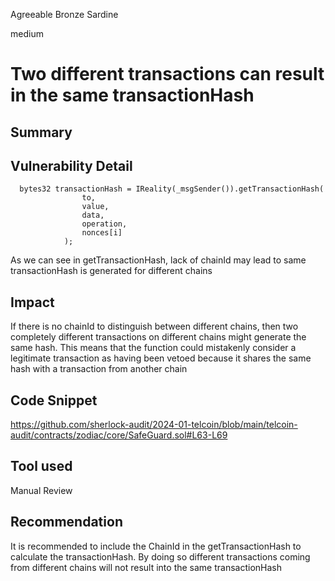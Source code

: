 Agreeable Bronze Sardine

medium

# Two different transactions can result in the same transactionHash

## Summary
## Vulnerability Detail
```solidity
  bytes32 transactionHash = IReality(_msgSender()).getTransactionHash(     
                to,  
                value,
                data,
                operation,
                nonces[i]
            );
```
As we can see in getTransactionHash, lack of chainId may lead to same transactionHash is generated for different chains 

## Impact
If there is no chainId to distinguish between different chains, then two completely different transactions on different chains might generate the same hash. This means that the function could mistakenly consider a legitimate transaction as having been vetoed because it shares the same hash with a transaction from another chain

## Code Snippet
https://github.com/sherlock-audit/2024-01-telcoin/blob/main/telcoin-audit/contracts/zodiac/core/SafeGuard.sol#L63-L69

## Tool used
Manual Review

## Recommendation
It is recommended to include the ChainId in the getTransactionHash to calculate the transactionHash. By doing so different transactions coming from different chains will not result into the same transactionHash
